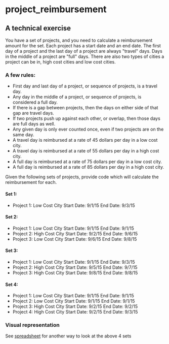 # project_reimbursement

## A technical exercise

You have a set of projects, and you need to calculate a reimbursement amount for the set. Each project has a start date and an end date. The first day of a project and the last day of a project are always "travel" days. Days in the middle of a project are "full" days. There are also two types of cities a project can be in, high cost cities and low cost cities. 

### A few rules:
* First day and last day of a project, or sequence of projects, is a travel day.
* Any day in the middle of a project, or sequence of projects, is considered a full day.
* If there is a gap between projects, then the days on either side of that gap are travel days.
* If two projects push up against each other, or overlap, then those days are full days as well.
* Any given day is only ever counted once, even if two projects are on the same day.
* A travel day is reimbursed at a rate of 45 dollars per day in a low cost city.
* A travel day is reimbursed at a rate of 55 dollars per day in a high cost city.
* A full day is reimbursed at a rate of 75 dollars per day in a low cost city.
* A full day is reimbursed at a rate of 85 dollars per day in a high cost city.

Given the following sets of projects, provide code which will calculate the reimbursement for each.

#### Set 1:
* Project 1: Low Cost City Start Date: 9/1/15 End Date: 9/3/15

#### Set 2:
* Project 1: Low Cost City Start Date: 9/1/15 End Date: 9/1/15
* Project 2: High Cost City Start Date: 9/2/15 End Date: 9/6/15
* Project 3: Low Cost City Start Date: 9/6/15 End Date: 9/8/15

#### Set 3:
* Project 1: Low Cost City Start Date: 9/1/15 End Date: 9/3/15
* Project 2: High Cost City Start Date: 9/5/15 End Date: 9/7/15
* Project 3: High Cost City Start Date: 9/8/15 End Date: 9/8/15

#### Set 4:
* Project 1: Low Cost City Start Date: 9/1/15 End Date: 9/1/15
* Project 2: Low Cost City Start Date: 9/1/15 End Date: 9/1/15
* Project 3: High Cost City Start Date: 9/2/15 End Date: 9/2/15
* Project 4: High Cost City Start Date: 9/2/15 End Date: 9/3/15

### Visual representation
See [spreadsheet](https://docs.google.com/spreadsheets/d/1Nb_HQgMixwswYgCK5YYUr4xqrMZBaooaGZ499jHuyD8/edit?usp=sharing)
for another way to look at the above 4 sets